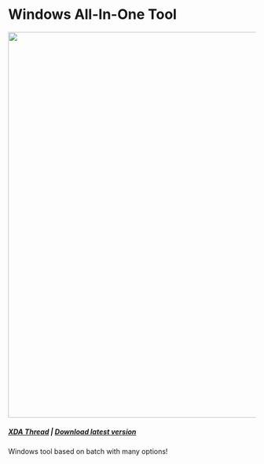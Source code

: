 # Windows All-In-One Tool
<p align=center><img src="https://user-images.githubusercontent.com/66115754/216387298-3df971ea-ec2c-49d8-91cb-f66f36f95181.png" width=786>
<h5><a href="https://forum.xda-developers.com/t/stable-windows-all-in-one-tool-batch-file.4546949">XDA Thread</a> | <a href="https://github.com/Minionguyjpro/Windows_All-In-One_Tool/releases/latest/download/Windows.All-In-One.Tool.bat">Download latest version</a></h5></p>

Windows tool based on batch with many options!
